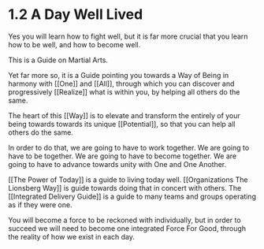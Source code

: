 # 1.2 A Day Well Lived
Yes you will learn how to fight well, but it is far more crucial that you learn how to be well, and how to become well. 

This is a Guide on Martial Arts. 

Yet far more so, it is a Guide pointing you towards a Way of Being in harmony with [[One]] and [[All]], through which you can discover and progressively [[Realize]] what is within you, by helping all others do the same. 

The heart of this [[Way]] is to elevate and transform the entirely of your being towards towards its unique [[Potential]], so that you can help all others do the same. 

In order to do that, we are going to have to work together. We are going to have to be together. We are going to have to become together. We are going to have to advance towards unity with One and One Another. 

[[The Power of Today]] is a guide to living today well. [[Organizations The Lionsberg Way]] is 
 guide towards doing that in concert with others. The [[Integrated Delivery Guide]] is a guide to many teams and groups operating as if they were one. 

You will become a force to be reckoned with individually, but in order to succeed we will need to become one integrated Force For Good, through the reality of how we exist in each day. 

